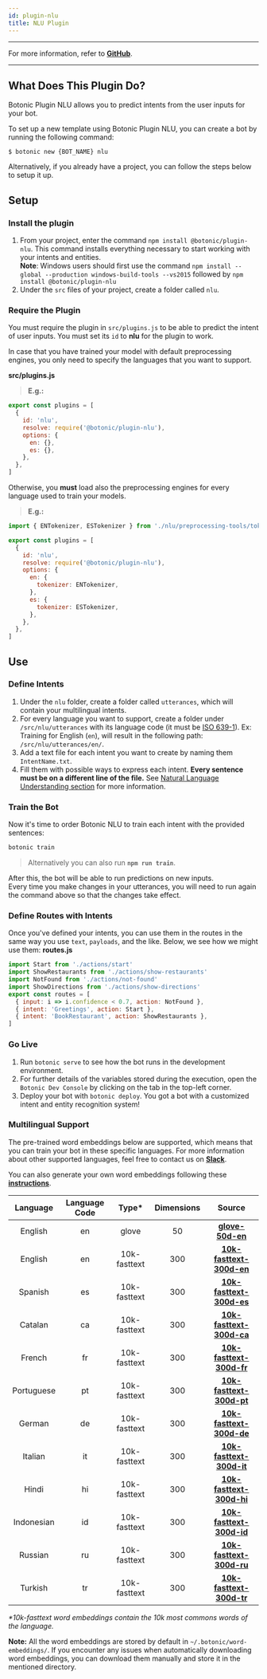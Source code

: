 ```yaml
---
id: plugin-nlu
title: NLU Plugin
---
```


---

For more information, refer to **[GitHub](https://github.com/hubtype/botonic/tree/master/packages/botonic-plugin-nlu)**.

---

## What Does This Plugin Do?

Botonic Plugin NLU allows you to predict intents from the user inputs for your bot.

To set up a new template using Botonic Plugin NLU, you can create a bot by running the following command:

```shell
$ botonic new {BOT_NAME} nlu
```

Alternatively, if you already have a project, you can follow the steps below to setup it up.

## Setup

### Install the plugin

1. From your project, enter the command `npm install @botonic/plugin-nlu`. This command installs everything necessary to start working with your intents and entities.  
   **Note**: Windows users should first use the command
   `npm install --global --production windows-build-tools --vs2015` followed by `npm install @botonic/plugin-nlu`
2. Under the `src` files of your project, create a folder called `nlu`.

### Require the Plugin

You must require the plugin in `src/plugins.js` to be able to predict the intent of user inputs. You must set its `id` to **nlu** for the plugin to work.

In case that you have trained your model with default preprocessing engines, you only need to specify the languages that you want to support.

**src/plugins.js**

> **E.g.:**

```javascript
export const plugins = [
  {
    id: 'nlu',
    resolve: require('@botonic/plugin-nlu'),
    options: {
      en: {},
      es: {},
    },
  },
]
```

Otherwise, you **must** load also the preprocessing engines for every language used to train your models.

> **E.g.:**

```javascript
import { ENTokenizer, ESTokenizer } from './nlu/preprocessing-tools/tokenizer'

export const plugins = [
  {
    id: 'nlu',
    resolve: require('@botonic/plugin-nlu'),
    options: {
      en: {
        tokenizer: ENTokenizer,
      },
      es: {
        tokenizer: ESTokenizer,
      },
    },
  },
]
```

## Use

### Define Intents

1. Under the `nlu` folder, create a folder called `utterances`, which will contain your multilingual intents.
2. For every language you want to support, create a folder under `/src/nlu/utterances` with its language code (it must be [ISO 639-1](https://iso639-3.sil.org/code_tables/639/data)). Ex: Training for English (`en`), will result in the following path: `/src/nlu/utterances/en/`.
3. Add a text file for each intent you want to create by naming them `IntentName.txt`.
4. Fill them with possible ways to express each intent. **Every sentence must be on a different line of the file.**
   See [Natural Language Understanding section](https://botonic.io/docs/concepts/nlu) for more information.

### Train the Bot

Now it's time to order Botonic NLU to train each intent with the provided sentences:

```bash
botonic train
```

> Alternatively you can also run **`npm run train`**.

After this, the bot will be able to run predictions on new inputs.  
Every time you make changes in your utterances, you will need to run again the command above so that the changes take effect.

### Define Routes with Intents

Once you've defined your intents, you can use them in the routes in the same way you use `text`, `payloads`, and the like.
Below, we see how we might use them:
**routes.js**

```javascript
import Start from './actions/start'
import ShowRestaurants from './actions/show-restaurants'
import NotFound from './actions/not-found'
import ShowDirections from './actions/show-directions'
export const routes = [
  { input: i => i.confidence < 0.7, action: NotFound },
  { intent: 'Greetings', action: Start },
  { intent: 'BookRestaurant', action: ShowRestaurants },
]
```

### Go Live

1. Run `botonic serve` to see how the bot runs in the development environment.
2. For further details of the variables stored during the execution, open the `Botonic Dev Console` by clicking on the tab in the top-left corner.
3. Deploy your bot with `botonic deploy`.
   You got a bot with a customized intent and entity recognition system!

### Multilingual Support

The pre-trained word embeddings below are supported, which means that you can train your bot in these specific languages.
For more information about other supported languages, feel free to contact us on **[Slack](http://botonic.slack.com)**.

You can also generate your own word embeddings following these **[instructions](https://github.com/hubtype/botonic/tree/master/scripts)**.

|  Language  | Language Code |    Type\*    | Dimensions |                                                       Source                                                       |
| :--------: | :-----------: | :----------: | :--------: | :----------------------------------------------------------------------------------------------------------------: |
|  English   |      en       |    glove     |     50     |         **[glove-50d-en](https://s3-eu-west-1.amazonaws.com/word-embeddings.hubtype.com/glove-50d-en.db)**         |
|  English   |      en       | 10k-fasttext |    300     | **[10k-fasttext-300d-en](https://s3-eu-west-1.amazonaws.com/word-embeddings.hubtype.com/10k-fasttext-300d-en.db)** |
|  Spanish   |      es       | 10k-fasttext |    300     | **[10k-fasttext-300d-es](https://s3-eu-west-1.amazonaws.com/word-embeddings.hubtype.com/10k-fasttext-300d-es.db)** |
|  Catalan   |      ca       | 10k-fasttext |    300     | **[10k-fasttext-300d-ca](https://s3-eu-west-1.amazonaws.com/word-embeddings.hubtype.com/10k-fasttext-300d-ca.db)** |
|   French   |      fr       | 10k-fasttext |    300     | **[10k-fasttext-300d-fr](https://s3-eu-west-1.amazonaws.com/word-embeddings.hubtype.com/10k-fasttext-300d-fr.db)** |
| Portuguese |      pt       | 10k-fasttext |    300     | **[10k-fasttext-300d-pt](https://s3-eu-west-1.amazonaws.com/word-embeddings.hubtype.com/10k-fasttext-300d-pt.db)** |
|   German   |      de       | 10k-fasttext |    300     | **[10k-fasttext-300d-de](https://s3-eu-west-1.amazonaws.com/word-embeddings.hubtype.com/10k-fasttext-300d-de.db)** |
|  Italian   |      it       | 10k-fasttext |    300     | **[10k-fasttext-300d-it](https://s3-eu-west-1.amazonaws.com/word-embeddings.hubtype.com/10k-fasttext-300d-it.db)** |
|   Hindi    |      hi       | 10k-fasttext |    300     | **[10k-fasttext-300d-hi](https://s3-eu-west-1.amazonaws.com/word-embeddings.hubtype.com/10k-fasttext-300d-hi.db)** |
| Indonesian |      id       | 10k-fasttext |    300     | **[10k-fasttext-300d-id](https://s3-eu-west-1.amazonaws.com/word-embeddings.hubtype.com/10k-fasttext-300d-id.db)** |
|  Russian   |      ru       | 10k-fasttext |    300     | **[10k-fasttext-300d-ru](https://s3-eu-west-1.amazonaws.com/word-embeddings.hubtype.com/10k-fasttext-300d-ru.db)** |
|  Turkish   |      tr       | 10k-fasttext |    300     | **[10k-fasttext-300d-tr](https://s3-eu-west-1.amazonaws.com/word-embeddings.hubtype.com/10k-fasttext-300d-tr.db)** |

_\*10k-fasttext word embeddings contain the 10k most commons words of the language._

**Note:** All the word embeddings are stored by default in `~/.botonic/word-embeddings/`. If you encounter any issues when automatically downloading word embeddings, you can download them manually and store it in the mentioned directory.
